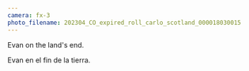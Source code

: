 ```yaml
---
camera: fx-3
photo_filename: 202304_CO_expired_roll_carlo_scotland_000018030015
---
```


Evan on the land's end.

Evan en el fin de la tierra.